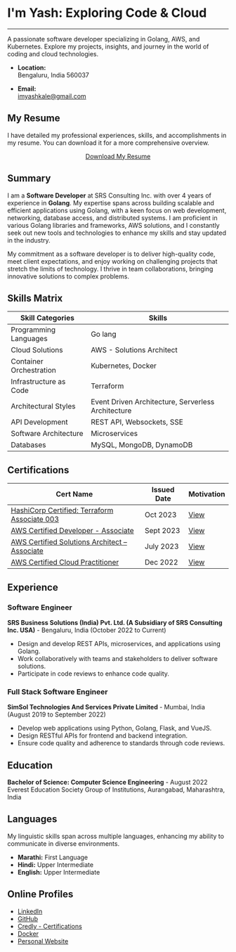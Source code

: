 # I'm Yash: Exploring Code & Cloud

---

A passionate software developer specializing in Golang, AWS, and Kubernetes. Explore my projects, insights, and journey in the world of coding and cloud technologies.

- **Location:**  
  Bengaluru, India 560037

- **Email:**  
  [imyashkale@gmail.com](mailto:imyashkale@gmail.com)

## My Resume

I have detailed my professional experiences, skills, and accomplishments in my resume. You can download it for a more comprehensive overview.

<!-- markdownlint-disable MD033 -->
<div style="text-align: center;">
    <a href="../static/resume/Yash_Kale_Resume.pdf" class="md-button md-button--primary" download="Yash_Kale_Resume.pdf">Download My Resume</a>
</div>

## Summary

I am a **Software Developer** at SRS Consulting Inc. with over 4 years of experience in **Golang**. My expertise spans across building scalable and efficient applications using Golang, with a keen focus on web development, networking, database access, and distributed systems. I am proficient in various Golang libraries and frameworks, AWS solutions, and I constantly seek out new tools and technologies to enhance my skills and stay updated in the industry.

My commitment as a software developer is to deliver high-quality code, meet client expectations, and enjoy working on challenging projects that stretch the limits of technology. I thrive in team collaborations, bringing innovative solutions to complex problems.

## Skills Matrix

| Skill Categories          | Skills                                    |
|---------------------------|-------------------------------------------|
| Programming Languages     | Go lang                                   |
| Cloud Solutions           | AWS - Solutions Architect                 |
| Container Orchestration   | Kubernetes, Docker                        |
| Infrastructure as Code    | Terraform                                 |
| Architectural Styles      | Event Driven Architecture, Serverless Architecture |
| API Development           | REST API, Websockets, SSE                 |
| Software Architecture     | Microservices                             |
| Databases                 | MySQL, MongoDB, DynamoDB                  |

## Certifications

| Cert Name                                                                               | Issued Date | Motivation                       |
|---------------------------------------------------------------------------------------------|-------------|-----------------------------------------|
| [HashiCorp Certified: Terraform Associate 003](https://www.credly.com/badges/0f97f56d-5e8b-47c5-9c81-ae4ee6bb99f6/linked_in_profile) | Oct 2023    | [View](home/certifications.md)                       |
| [AWS Certified Developer - Associate](https://www.credly.com/badges/7b875d7d-dc65-4bae-8659-15a253a4ae25) | Sept 2023   | [View](home/certifications.md)                      |
| [AWS Certified Solutions Architect – Associate](https://www.credly.com/badges/31397bd2-239e-4dfa-9220-f1eed1488633) | July 2023   | [View](home/certifications.md)                       |
| [AWS Certified Cloud Practitioner](https://www.credly.com/badges/9eb5642b-17d6-4463-9578-50eb57e425c6) | Dec 2022    | [View](home/certifications.md)                       |

## Experience

### Software Engineer

**SRS Business Solutions (India) Pvt. Ltd. (A Subsidiary of SRS Consulting Inc. USA)** - Bengaluru, India (October 2022 to Current)

- Design and develop REST APIs, microservices, and applications using Golang.
- Work collaboratively with teams and stakeholders to deliver software solutions.
- Participate in code reviews to enhance code quality.

### Full Stack Software Engineer

**SimSol Technologies And Services Private Limited** - Mumbai, India (August 2019 to September 2022)

- Develop web applications using Python, Golang, Flask, and VueJS.
- Design RESTful APIs for frontend and backend integration.
- Ensure code quality and adherence to standards through code reviews.

## Education

**Bachelor of Science: Computer Science Engineering** - August 2022
Everest Education Society Group of Institutions, Aurangabad, Maharashtra, India

## Languages

My linguistic skills span across multiple languages, enhancing my ability to communicate in diverse environments.

- **Marathi:** First Language
- **Hindi:** Upper Intermediate
- **English:** Upper Intermediate

## Online Profiles

- [LinkedIn](https://www.linkedin.com/in/imyashkale/)
- [GitHub](https://github.com/imyashkale)
- [Credly - Certifications](https://www.credly.com/badges/9eb5642b-17d6-4463-9578-50eb57e425c6)
- [Docker](https://hub.docker.com/u/imyashkale)
- [Personal Website](https://imyashkale.com)
